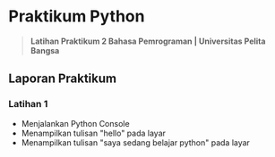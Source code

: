 # <strong>Praktikum Python</strong>
><strong> Latihan Praktikum 2 Bahasa Pemrograman | Universitas Pelita Bangsa</strong>

## <b>Laporan Praktikum</b>
### Latihan 1
* Menjalankan Python Console
*  Menampilkan tulisan "hello" pada layar
*  Menampilkan tulisan "saya sedang belajar python" pada layar




